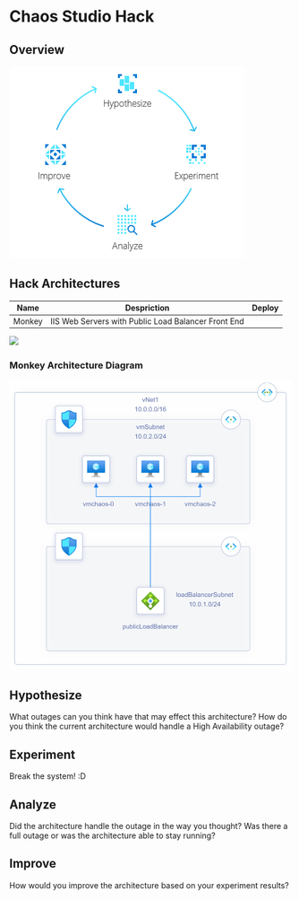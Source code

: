 # Chaos Studio Hack

## Overview

![](framework.png)

## Hack Architectures

| Name     | Despriction                                          | Deploy                                                        |
| -------- | -----------------------------------------------------| --------------                                                |
| Monkey   | IIS Web Servers with Public Load Balancer Front End  | <a href="https://portal.azure.com/#create/Microsoft.Template/uri/https%3A%2F%2Fraw.githubusercontent.com%2Fnicolalgallacher%2FChaosStudioHack%2Fmain%2Fmain.bicep%3Ftoken%3DGHSAT0AAAAAABYHQFMTBRKEZWRHAS4CY4FIYY3KA2A" target="_blank">
  <img src="https://aka.ms/deploytoazurebutton"/>
</a>

### Monkey Architecture Diagram
 <img src="monkeyDiagram.png" width="700">
 
## Hypothesize
What outages can you think have that may effect this architecture? 
How do you think the current architecture would handle a High Availability outage?
## Experiment  
Break the system! :D 
## Analyze
Did the architecture handle the outage in the way you thought? 
Was there a full outage or was the architecture able to stay running? 
## Improve 
How would you improve the architecture based on your experiment results? 
